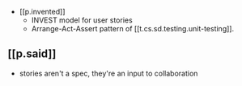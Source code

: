 


- [[p.invented]]
  - INVEST model for user stories
  - Arrange-Act-Assert pattern of [[t.cs.sd.testing.unit-testing]]. 

## [[p.said]]
- stories aren't a spec, they're an input to collaboration
